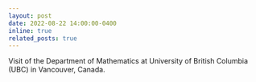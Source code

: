 ```yaml
---
layout: post
date: 2022-08-22 14:00:00-0400
inline: true
related_posts: true
---
```


Visit of the Department of Mathematics at University of British Columbia (UBC) in Vancouver, Canada.
